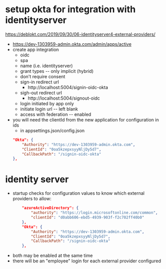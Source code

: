 # setup okta for integration with identityserver

https://deblokt.com/2019/09/30/06-identityserver4-external-providers/

* https://dev-1303959-admin.okta.com/admin/apps/active
* create app integration
    * oidc
    * spa
    * name (i.e. identityserver)
    * grant types -- only implicit (hybrid)
    * don't require consent
    * sign-in redirect url
        * http://localhost:5004/signin-oidc-okta
    * sigh-out redirect url
        * http://localhost:5004/signout-oidc
    * login initiated by app only
    * initiate login url -- left blank
    * access with federation -- enabled
* you will need the clientId from the new application for configuration in ids
    * in appsettings.json/config.json
    ```json
    "Okta": {
        "Authority": "https://dev-1303959-admin.okta.com",
        "ClientId": "0oa5kzepxsyyNljDy5d7",
        "CallbackPath": "/signin-oidc-okta"
    },
    ```

# identity server

* startup checks for configuration values to know which external providers to allow:
    ```json
        "azureActiveDirectory": {
            "authority": "https://login.microsoftonline.com/common",
            "clientId": "d0abb606-ebd5-4939-903f-f2c702ff40b0"
        },
        "Okta": {
            "Authority": "https://dev-1303959-admin.okta.com",
            "ClientId": "0oa5kzepxsyyNljDy5d7",
            "CallbackPath": "/signin-oidc-okta"
        },
    ```
* both may be enabled at the same time
* there will be an "employee" login for each external provider configured
